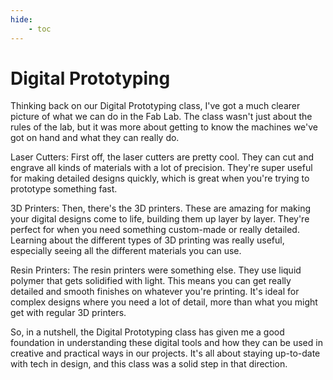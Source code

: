 ```yaml
---
hide:
    - toc
---
```


# Digital Prototyping

Thinking back on our Digital Prototyping class, I've got a much clearer picture of what we can do in the Fab Lab. The class wasn't just about the rules of the lab, but it was more about getting to know the machines we've got on hand and what they can really do.

Laser Cutters: First off, the laser cutters are pretty cool. They can cut and engrave all kinds of materials with a lot of precision. They're super useful for making detailed designs quickly, which is great when you're trying to prototype something fast.

3D Printers: Then, there's the 3D printers. These are amazing for making your digital designs come to life, building them up layer by layer. They're perfect for when you need something custom-made or really detailed. Learning about the different types of 3D printing was really useful, especially seeing all the different materials you can use.

Resin Printers: The resin printers were something else. They use liquid polymer that gets solidified with light. This means you can get really detailed and smooth finishes on whatever you're printing. It's ideal for complex designs where you need a lot of detail, more than what you might get with regular 3D printers.

So, in a nutshell, the Digital Prototyping class has given me a good foundation in understanding these digital tools and how they can be used in creative and practical ways in our projects. It's all about staying up-to-date with tech in design, and this class was a solid step in that direction.
